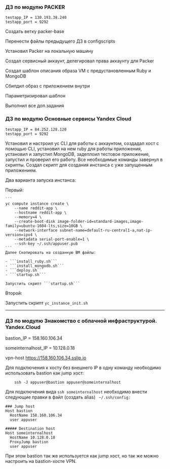 ### ДЗ по модулю PACKER


```
testapp_IP = 130.193.38.240
testapp_port = 9292
```

Создать ветку packer-base

Перенести файлы предыдущего ДЗ в configscripts

Установил Packer на локальную машину

Создал сервисный аккаунт, делегировал права аккаунту для Packer

Создал шаблон описания образа VM с предустановленным Ruby и MongoDB

Сбилдил образ с приложением внутри

Параметризировал шаблон

Выполнил все доп.задания

### ДЗ по модулю Основные сервисы Yandex Cloud


```
testapp_IP = 84.252.128.120
testapp_port = 9292
```

Установил и настроил yc CLI для работы с аккаунтом,
создадал хост с помощью CLI,
установил на нем ruby для работы приложения,
установил и запустил MongoDB,
задеплоил тестовое приложение, запустил и проверил его работу.
Все необходимые команды завернул в скрипты.
Создал скрипт для создания инстанса с уже запущенным приложением.

Два варианта запуска инстанса:

Первый:

    ```
    yc compute instance create \
        --name reddit-app \
        --hostname reddit-app \
        --memory=4 \
        --create-boot-disk image-folder-id=standard-images,image-family=ubuntu-1604-lts,size=10GB \
        --network-interface subnet-name=default-ru-central1-a,nat-ip-version=ipv4 \
        --metadata serial-port-enable=1 \
        --ssh-key ~/.ssh/appuser.pub
    ```
    Далее Скопировать на созданную ВМ файлы:

    - ```install_ruby.sh```
    - ```install_mongodb.sh```
    - ```deploy.sh```
    - ```startup.sh```

    Запустить скрипт ```startup.sh```

Второй:

Запустить скрипт ```yc_instance_init.sh```

---
### ДЗ по модулю Знакомство с облачной инфраструктурой. Yandex.Cloud
bastion_IP = 158.160.106.34

someinternalhost_IP = 10.128.0.18

vpn-host https://158.160.106.34.sslip.io

Для подключения к хосту без внешнего IP в одну команду необходимо использовать bastion как jump хост:
```
	ssh -J appuser@bastion appuser@someinternalhost
  ```

Для подключения вида ```ssh someinternalhost``` необходимо внести следующие правки в файл (создать alias) ``` ~/.ssh/config:```
```
### Jump host
Host bastion
  HostName 158.160.106.34
  user appuser

##### Destination host
Host someinternalhost
  HostName 10.128.0.18
  ProxyJump bastion
  user appuser
```
При этом bastion так же используется как jump хост, но так же можно настроить на bastion-хосте VPN.
